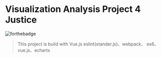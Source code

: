 # Visualization Analysis Project 4 Justice

![forthebadge](https://forthebadge.com/images/badges/fuck-it-ship-it.svg)

> This project is build with Vue.js
> eslint(stander.js)、webpack、 es6、vue.js、echarts



